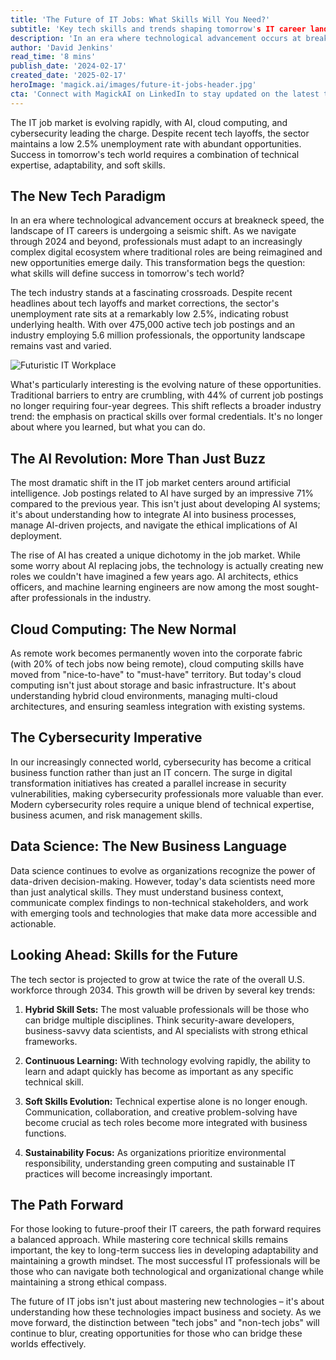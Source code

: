 ```yaml
---
title: 'The Future of IT Jobs: What Skills Will You Need?'
subtitle: 'Key tech skills and trends shaping tomorrow's IT career landscape'
description: 'In an era where technological advancement occurs at breakneck speed, the landscape of IT careers is undergoing a seismic shift. As we navigate through 2024 and beyond, professionals must adapt to an increasingly complex digital ecosystem where traditional roles are being reimagined and new opportunities emerge daily. This transformation begs the question: what skills will define success in tomorrow's tech world?'
author: 'David Jenkins'
read_time: '8 mins'
publish_date: '2024-02-17'
created_date: '2025-02-17'
heroImage: 'magick.ai/images/future-it-jobs-header.jpg'
cta: 'Connect with MagickAI on LinkedIn to stay updated on the latest trends and insights in the ever-evolving world of technology and join a community of forward-thinking tech professionals shaping the future of IT.'
---
```


The IT job market is evolving rapidly, with AI, cloud computing, and cybersecurity leading the charge. Despite recent tech layoffs, the sector maintains a low 2.5% unemployment rate with abundant opportunities. Success in tomorrow's tech world requires a combination of technical expertise, adaptability, and soft skills.

## The New Tech Paradigm

In an era where technological advancement occurs at breakneck speed, the landscape of IT careers is undergoing a seismic shift. As we navigate through 2024 and beyond, professionals must adapt to an increasingly complex digital ecosystem where traditional roles are being reimagined and new opportunities emerge daily. This transformation begs the question: what skills will define success in tomorrow's tech world?

The tech industry stands at a fascinating crossroads. Despite recent headlines about tech layoffs and market corrections, the sector's unemployment rate sits at a remarkably low 2.5%, indicating robust underlying health. With over 475,000 active tech job postings and an industry employing 5.6 million professionals, the opportunity landscape remains vast and varied.

![Futuristic IT Workplace](https://i.magick.ai/PIXE/1738406181100_magick_img.webp)

What's particularly interesting is the evolving nature of these opportunities. Traditional barriers to entry are crumbling, with 44% of current job postings no longer requiring four-year degrees. This shift reflects a broader industry trend: the emphasis on practical skills over formal credentials. It's no longer about where you learned, but what you can do.

## The AI Revolution: More Than Just Buzz

The most dramatic shift in the IT job market centers around artificial intelligence. Job postings related to AI have surged by an impressive 71% compared to the previous year. This isn't just about developing AI systems; it's about understanding how to integrate AI into business processes, manage AI-driven projects, and navigate the ethical implications of AI deployment.

The rise of AI has created a unique dichotomy in the job market. While some worry about AI replacing jobs, the technology is actually creating new roles we couldn't have imagined a few years ago. AI architects, ethics officers, and machine learning engineers are now among the most sought-after professionals in the industry.

## Cloud Computing: The New Normal

As remote work becomes permanently woven into the corporate fabric (with 20% of tech jobs now being remote), cloud computing skills have moved from "nice-to-have" to "must-have" territory. But today's cloud computing isn't just about storage and basic infrastructure. It's about understanding hybrid cloud environments, managing multi-cloud architectures, and ensuring seamless integration with existing systems.

## The Cybersecurity Imperative

In our increasingly connected world, cybersecurity has become a critical business function rather than just an IT concern. The surge in digital transformation initiatives has created a parallel increase in security vulnerabilities, making cybersecurity professionals more valuable than ever. Modern cybersecurity roles require a unique blend of technical expertise, business acumen, and risk management skills.

## Data Science: The New Business Language

Data science continues to evolve as organizations recognize the power of data-driven decision-making. However, today's data scientists need more than just analytical skills. They must understand business context, communicate complex findings to non-technical stakeholders, and work with emerging tools and technologies that make data more accessible and actionable.

## Looking Ahead: Skills for the Future

The tech sector is projected to grow at twice the rate of the overall U.S. workforce through 2034. This growth will be driven by several key trends:

1. **Hybrid Skill Sets:** The most valuable professionals will be those who can bridge multiple disciplines. Think security-aware developers, business-savvy data scientists, and AI specialists with strong ethical frameworks.

2. **Continuous Learning:** With technology evolving rapidly, the ability to learn and adapt quickly has become as important as any specific technical skill.

3. **Soft Skills Evolution:** Technical expertise alone is no longer enough. Communication, collaboration, and creative problem-solving have become crucial as tech roles become more integrated with business functions.

4. **Sustainability Focus:** As organizations prioritize environmental responsibility, understanding green computing and sustainable IT practices will become increasingly important.

## The Path Forward

For those looking to future-proof their IT careers, the path forward requires a balanced approach. While mastering core technical skills remains important, the key to long-term success lies in developing adaptability and maintaining a growth mindset. The most successful IT professionals will be those who can navigate both technological and organizational change while maintaining a strong ethical compass.

The future of IT jobs isn't just about mastering new technologies – it's about understanding how these technologies impact business and society. As we move forward, the distinction between "tech jobs" and "non-tech jobs" will continue to blur, creating opportunities for those who can bridge these worlds effectively.